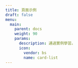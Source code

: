 ```yaml
---
title: 頁面示例
draft: false
menu:
  main:
    parent: docs
    weight: 90
    params:
      description: 通過實例學習。
      icon:
        vendor: bs
        name: card-list
---
```

